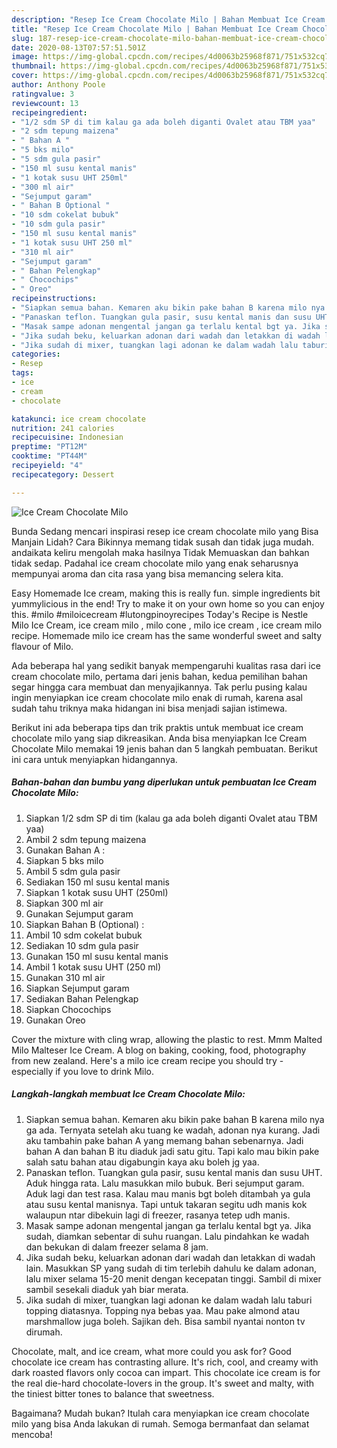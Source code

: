 ```yaml
---
description: "Resep Ice Cream Chocolate Milo | Bahan Membuat Ice Cream Chocolate Milo Yang Enak dan Simpel"
title: "Resep Ice Cream Chocolate Milo | Bahan Membuat Ice Cream Chocolate Milo Yang Enak dan Simpel"
slug: 187-resep-ice-cream-chocolate-milo-bahan-membuat-ice-cream-chocolate-milo-yang-enak-dan-simpel
date: 2020-08-13T07:57:51.501Z
image: https://img-global.cpcdn.com/recipes/4d0063b25968f871/751x532cq70/ice-cream-chocolate-milo-foto-resep-utama.jpg
thumbnail: https://img-global.cpcdn.com/recipes/4d0063b25968f871/751x532cq70/ice-cream-chocolate-milo-foto-resep-utama.jpg
cover: https://img-global.cpcdn.com/recipes/4d0063b25968f871/751x532cq70/ice-cream-chocolate-milo-foto-resep-utama.jpg
author: Anthony Poole
ratingvalue: 3
reviewcount: 13
recipeingredient:
- "1/2 sdm SP di tim kalau ga ada boleh diganti Ovalet atau TBM yaa"
- "2 sdm tepung maizena"
- " Bahan A "
- "5 bks milo"
- "5 sdm gula pasir"
- "150 ml susu kental manis"
- "1 kotak susu UHT 250ml"
- "300 ml air"
- "Sejumput garam"
- " Bahan B Optional "
- "10 sdm cokelat bubuk"
- "10 sdm gula pasir"
- "150 ml susu kental manis"
- "1 kotak susu UHT 250 ml"
- "310 ml air"
- "Sejumput garam"
- " Bahan Pelengkap"
- " Chocochips"
- " Oreo"
recipeinstructions:
- "Siapkan semua bahan. Kemaren aku bikin pake bahan B karena milo nya ga ada. Ternyata setelah aku tuang ke wadah, adonan nya kurang. Jadi aku tambahin pake bahan A yang memang bahan sebenarnya. Jadi bahan A dan bahan B itu diaduk jadi satu gitu. Tapi kalo mau bikin pake salah satu bahan atau digabungin kaya aku boleh jg yaa."
- "Panaskan teflon. Tuangkan gula pasir, susu kental manis dan susu UHT. Aduk hingga rata. Lalu masukkan milo bubuk. Beri sejumput garam. Aduk lagi dan test rasa. Kalau mau manis bgt boleh ditambah ya gula atau susu kental manisnya. Tapi untuk takaran segitu udh manis kok walaupun ntar dibekuin lagi di freezer, rasanya tetep udh manis."
- "Masak sampe adonan mengental jangan ga terlalu kental bgt ya. Jika sudah, diamkan sebentar di suhu ruangan. Lalu pindahkan ke wadah dan bekukan di dalam freezer selama 8 jam."
- "Jika sudah beku, keluarkan adonan dari wadah dan letakkan di wadah lain. Masukkan SP yang sudah di tim terlebih dahulu ke dalam adonan, lalu mixer selama 15-20 menit dengan kecepatan tinggi. Sambil di mixer sambil sesekali diaduk yah biar merata."
- "Jika sudah di mixer, tuangkan lagi adonan ke dalam wadah lalu taburi topping diatasnya. Topping nya bebas yaa. Mau pake almond atau marshmallow juga boleh. Sajikan deh. Bisa sambil nyantai nonton tv dirumah."
categories:
- Resep
tags:
- ice
- cream
- chocolate

katakunci: ice cream chocolate 
nutrition: 241 calories
recipecuisine: Indonesian
preptime: "PT12M"
cooktime: "PT44M"
recipeyield: "4"
recipecategory: Dessert

---
```



![Ice Cream Chocolate Milo](https://img-global.cpcdn.com/recipes/4d0063b25968f871/751x532cq70/ice-cream-chocolate-milo-foto-resep-utama.jpg)

Bunda Sedang mencari inspirasi resep ice cream chocolate milo yang Bisa Manjain Lidah? Cara Bikinnya memang tidak susah dan tidak juga mudah. andaikata keliru mengolah maka hasilnya Tidak Memuaskan dan bahkan tidak sedap. Padahal ice cream chocolate milo yang enak seharusnya mempunyai aroma dan cita rasa yang bisa memancing selera kita.

Easy Homemade Ice cream, making this is really fun. simple ingredients bit yummylicious in the end! Try to make it on your own home so you can enjoy this. #milo #miloicecream #lutongpinoyrecipes Today&#39;s Recipe is Nestle Milo Ice Cream, ice cream milo , milo cone , milo ice cream , ice cream milo recipe. Homemade milo ice cream has the same wonderful sweet and salty flavour of Milo.

Ada beberapa hal yang sedikit banyak mempengaruhi kualitas rasa dari ice cream chocolate milo, pertama dari jenis bahan, kedua pemilihan bahan segar hingga cara membuat dan menyajikannya. Tak perlu pusing kalau ingin menyiapkan ice cream chocolate milo enak di rumah, karena asal sudah tahu triknya maka hidangan ini bisa menjadi sajian istimewa.


Berikut ini ada beberapa tips dan trik praktis untuk membuat ice cream chocolate milo yang siap dikreasikan. Anda bisa menyiapkan Ice Cream Chocolate Milo memakai 19 jenis bahan dan 5 langkah pembuatan. Berikut ini cara untuk menyiapkan hidangannya.

<!--inarticleads1-->

##### Bahan-bahan dan bumbu yang diperlukan untuk pembuatan Ice Cream Chocolate Milo:

1. Siapkan 1/2 sdm SP di tim (kalau ga ada boleh diganti Ovalet atau TBM yaa)
1. Ambil 2 sdm tepung maizena
1. Gunakan  Bahan A :
1. Siapkan 5 bks milo
1. Ambil 5 sdm gula pasir
1. Sediakan 150 ml susu kental manis
1. Siapkan 1 kotak susu UHT (250ml)
1. Siapkan 300 ml air
1. Gunakan Sejumput garam
1. Siapkan  Bahan B (Optional) :
1. Ambil 10 sdm cokelat bubuk
1. Sediakan 10 sdm gula pasir
1. Gunakan 150 ml susu kental manis
1. Ambil 1 kotak susu UHT (250 ml)
1. Gunakan 310 ml air
1. Siapkan Sejumput garam
1. Sediakan  Bahan Pelengkap
1. Siapkan  Chocochips
1. Gunakan  Oreo


Cover the mixture with cling wrap, allowing the plastic to rest. Mmm Malted Milo Malteser Ice Cream. A blog on baking, cooking, food, photography from new zealand. Here&#39;s a milo ice cream recipe you should try - especially if you love to drink Milo. 

<!--inarticleads2-->

##### Langkah-langkah membuat Ice Cream Chocolate Milo:

1. Siapkan semua bahan. Kemaren aku bikin pake bahan B karena milo nya ga ada. Ternyata setelah aku tuang ke wadah, adonan nya kurang. Jadi aku tambahin pake bahan A yang memang bahan sebenarnya. Jadi bahan A dan bahan B itu diaduk jadi satu gitu. Tapi kalo mau bikin pake salah satu bahan atau digabungin kaya aku boleh jg yaa.
1. Panaskan teflon. Tuangkan gula pasir, susu kental manis dan susu UHT. Aduk hingga rata. Lalu masukkan milo bubuk. Beri sejumput garam. Aduk lagi dan test rasa. Kalau mau manis bgt boleh ditambah ya gula atau susu kental manisnya. Tapi untuk takaran segitu udh manis kok walaupun ntar dibekuin lagi di freezer, rasanya tetep udh manis.
1. Masak sampe adonan mengental jangan ga terlalu kental bgt ya. Jika sudah, diamkan sebentar di suhu ruangan. Lalu pindahkan ke wadah dan bekukan di dalam freezer selama 8 jam.
1. Jika sudah beku, keluarkan adonan dari wadah dan letakkan di wadah lain. Masukkan SP yang sudah di tim terlebih dahulu ke dalam adonan, lalu mixer selama 15-20 menit dengan kecepatan tinggi. Sambil di mixer sambil sesekali diaduk yah biar merata.
1. Jika sudah di mixer, tuangkan lagi adonan ke dalam wadah lalu taburi topping diatasnya. Topping nya bebas yaa. Mau pake almond atau marshmallow juga boleh. Sajikan deh. Bisa sambil nyantai nonton tv dirumah.


Chocolate, malt, and ice cream, what more could you ask for? Good chocolate ice cream has contrasting allure. It&#39;s rich, cool, and creamy with dark roasted flavors only cocoa can impart. This chocolate ice cream is for the real die-hard chocolate-lovers in the group. It&#39;s sweet and malty, with the tiniest bitter tones to balance that sweetness. 

Bagaimana? Mudah bukan? Itulah cara menyiapkan ice cream chocolate milo yang bisa Anda lakukan di rumah. Semoga bermanfaat dan selamat mencoba!
